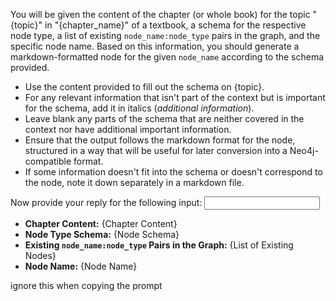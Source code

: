 You will be given the content of the chapter (or whole book) for the topic "{topic}" in "{chapter_name}" of a textbook, a schema for the respective node type, a list of existing `node_name:node_type` pairs in the graph, and the specific node name. Based on this information, you should generate a markdown-formatted node for the given `node_name` according to the schema provided.

- Use the content provided to fill out the schema on {topic}.
- For any relevant information that isn't part of the context but is important for the schema, add it in italics (*additional information*).
- Leave blank any parts of the schema that are neither covered in the context nor have additional important information.
- Ensure that the output follows the markdown format for the node, structured in a way that will be useful for later conversion into a Neo4j-compatible format.
- If some information doesn't fit into the schema or doesn't correspond to the node, note it down separately in a markdown file.



Now provide your reply for the following input:
<Input>
- **Chapter Content:** {Chapter Content}
- **Node Type Schema:** {Node Schema}
- **Existing `node_name:node_type` Pairs in the Graph:** {List of Existing Nodes}
- **Node Name:** {Node Name}
</Input>





<!-- Here is an example of prompt and reply:
<Example>
    <Input>
    </Input>
    <Reply>
    </Reply>
</Example> --> ignore this when copying the prompt